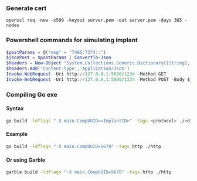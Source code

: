 ### Generate cert
```shell
openssl req -new -x509 -keyout server.pem -out server.pem -days 365 -nodes
```

### Powershell commands for simulating implant
```powershell
$postParams = @{"msg" = "7465:7374::"}
$jsonPost = $postParams | ConvertTo-Json 
$headers = New-Object "System.Collections.Generic.Dictionary[[String],[String]]"
$headers.Add('Content-type','Application/Json')
Invoke-WebRequest -Uri http://127.0.0.1:5000/1234 -Method GET
Invoke-WebRequest -Uri http://127.0.0.1:5000/1234 -Method POST -Body $jsonPost -Headers $headers
```

### Compiling Go exe
#### Syntax
```bash
go build -ldflags "-X main.CompUUID=<ImplantID>" -tags <protocol> ./<dir>
```
#### Example
```bash
go build -ldflags "-X main.CompUUID=5678" -tags http ./http
```
#### Or using Garble
```bash
garble build -ldflags "-X main.CompUUID=5678" -tags http ./http
```
